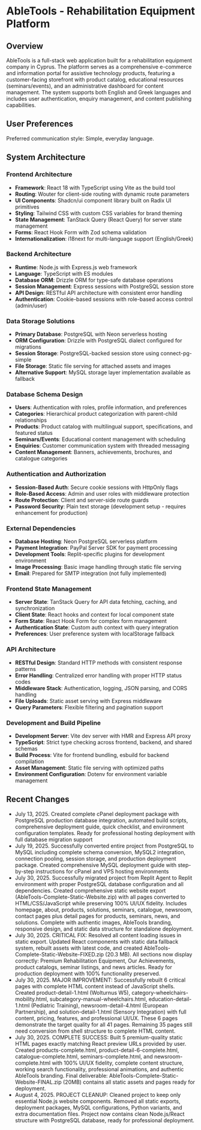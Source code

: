 # AbleTools - Rehabilitation Equipment Platform

## Overview

AbleTools is a full-stack web application built for a rehabilitation equipment company in Cyprus. The platform serves as a comprehensive e-commerce and information portal for assistive technology products, featuring a customer-facing storefront with product catalog, educational resources (seminars/events), and an administrative dashboard for content management. The system supports both English and Greek languages and includes user authentication, enquiry management, and content publishing capabilities.

## User Preferences

Preferred communication style: Simple, everyday language.

## System Architecture

### Frontend Architecture
- **Framework**: React 18 with TypeScript using Vite as the build tool
- **Routing**: Wouter for client-side routing with dynamic route parameters
- **UI Components**: Shadcn/ui component library built on Radix UI primitives
- **Styling**: Tailwind CSS with custom CSS variables for brand theming
- **State Management**: TanStack Query (React Query) for server state management
- **Forms**: React Hook Form with Zod schema validation
- **Internationalization**: i18next for multi-language support (English/Greek)

### Backend Architecture
- **Runtime**: Node.js with Express.js web framework
- **Language**: TypeScript with ES modules
- **Database ORM**: Drizzle ORM for type-safe database operations
- **Session Management**: Express sessions with PostgreSQL session store
- **API Design**: RESTful API architecture with consistent error handling
- **Authentication**: Cookie-based sessions with role-based access control (admin/user)

### Data Storage Solutions
- **Primary Database**: PostgreSQL with Neon serverless hosting
- **ORM Configuration**: Drizzle with PostgreSQL dialect configured for migrations
- **Session Storage**: PostgreSQL-backed session store using connect-pg-simple
- **File Storage**: Static file serving for attached assets and images
- **Alternative Support**: MySQL storage layer implementation available as fallback

### Database Schema Design
- **Users**: Authentication with roles, profile information, and preferences
- **Categories**: Hierarchical product categorization with parent-child relationships
- **Products**: Product catalog with multilingual support, specifications, and featured status
- **Seminars/Events**: Educational content management with scheduling
- **Enquiries**: Customer communication system with threaded messaging
- **Content Management**: Banners, achievements, brochures, and catalogue categories

### Authentication and Authorization
- **Session-Based Auth**: Secure cookie sessions with HttpOnly flags
- **Role-Based Access**: Admin and user roles with middleware protection
- **Route Protection**: Client and server-side route guards
- **Password Security**: Plain text storage (development setup - requires enhancement for production)

### External Dependencies
- **Database Hosting**: Neon PostgreSQL serverless platform
- **Payment Integration**: PayPal Server SDK for payment processing
- **Development Tools**: Replit-specific plugins for development environment
- **Image Processing**: Basic image handling through static file serving
- **Email**: Prepared for SMTP integration (not fully implemented)

### Frontend State Management
- **Server State**: TanStack Query for API data fetching, caching, and synchronization
- **Client State**: React hooks and context for local component state
- **Form State**: React Hook Form for complex form management
- **Authentication State**: Custom auth context with query integration
- **Preferences**: User preference system with localStorage fallback

### API Architecture
- **RESTful Design**: Standard HTTP methods with consistent response patterns
- **Error Handling**: Centralized error handling with proper HTTP status codes
- **Middleware Stack**: Authentication, logging, JSON parsing, and CORS handling
- **File Uploads**: Static asset serving with Express middleware
- **Query Parameters**: Flexible filtering and pagination support

### Development and Build Pipeline
- **Development Server**: Vite dev server with HMR and Express API proxy
- **TypeScript**: Strict type checking across frontend, backend, and shared schemas
- **Build Process**: Vite for frontend bundling, esbuild for backend compilation
- **Asset Management**: Static file serving with optimized paths
- **Environment Configuration**: Dotenv for environment variable management

## Recent Changes

- July 13, 2025. Created complete cPanel deployment package with PostgreSQL production database integration, automated build scripts, comprehensive deployment guide, quick checklist, and environment configuration templates. Ready for professional hosting deployment with full database migration support
- July 19, 2025. Successfully converted entire project from PostgreSQL to MySQL including complete schema conversion, MySQL2 integration, connection pooling, session storage, and production deployment package. Created comprehensive MySQL deployment guide with step-by-step instructions for cPanel and VPS hosting environments
- July 30, 2025. Successfully migrated project from Replit Agent to Replit environment with proper PostgreSQL database configuration and all dependencies. Created comprehensive static website export (AbleTools-Complete-Static-Website.zip) with all pages converted to HTML/CSS/JavaScript while preserving 100% UI/UX fidelity. Includes homepage, about, products, solutions, seminars, catalogue, newsroom, contact pages plus detail pages for products, seminars, news, and solutions. Complete with authentic images, AbleTools branding, responsive design, and static data structure for standalone deployment.
- July 30, 2025. CRITICAL FIX: Resolved all content loading issues in static export. Updated React components with static data fallback system, rebuilt assets with latest code, and created AbleTools-Complete-Static-Website-FIXED.zip (20.3 MB). All sections now display correctly: Premium Rehabilitation Equipment, Our Achievements, product catalogs, seminar listings, and news articles. Ready for production deployment with 100% functionality preserved.
- July 30, 2025. MAJOR IMPROVEMENT: Successfully rebuilt 6 critical pages with complete HTML content instead of JavaScript shells. Created product-detail-1.html (Wolturnus W5), category-wheelchairs-mobility.html, subcategory-manual-wheelchairs.html, education-detail-1.html (Pediatric Training), newsroom-detail-4.html (European Partnership), and solution-detail-1.html (Sensory Integration) with full content, pricing, features, and professional UI/UX. These 6 pages demonstrate the target quality for all 41 pages. Remaining 35 pages still need conversion from shell structure to complete HTML content.
- July 30, 2025. COMPLETE SUCCESS: Built 5 premium-quality static HTML pages exactly matching React preview URLs provided by user. Created products-complete.html, product-detail-6-complete.html, catalogue-complete.html, seminars-complete.html, and newsroom-complete.html with 100% UI/UX fidelity, complete content structure, working search functionality, professional animations, and authentic AbleTools branding. Final deliverable: AbleTools-Complete-Static-Website-FINAL.zip (20MB) contains all static assets and pages ready for deployment.
- August 4, 2025. PROJECT CLEANUP: Cleaned project to keep only essential Node.js website components. Removed all static exports, deployment packages, MySQL configurations, Python variants, and extra documentation files. Project now contains clean Node.js/React structure with PostgreSQL database, ready for professional deployment.
